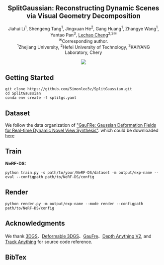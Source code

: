 <p align="center">
  
  <h2 align="center"><strong>SplitGaussian: Reconstructing Dynamic Scenes via Visual Geometry Decomposition</strong></h2>

  <p align="center">
  <span>
    Jiahui Li<sup>1</sup>,
    Shengeng Tang<sup>1</sup>,
    Jingxuan He<sup>2</sup>,
    Gang Huang<sup>1</sup>,
    Zhangye Wang<sup>1</sup>,
    Yantao Pan<sup>3</sup>,
    <a href="https://scholar.google.com/citations?user=PKFAv-cAAAAJ&hl=en">Lechao Cheng</a><sup>2,3✉</sup>
  </span>
    <br>
  <span>
    <!-- <sup>*</sup>Equal contribution. -->
    <sup>✉</sup>Corresponding author.
    <br>
    <sup>1</sup>Zhejiang University,
    <sup>2</sup>Hefei University of Technology,
    <sup>3</sup>KAIYANG Laboratory, Chery
  </span>
</p>

<div align="center">

<!-- <a href='https://arxiv.org/abs/2404.08966'><img src='https://img.shields.io/badge/arXiv-2404.08966-b31b1b.svg'></a> -->

<a href='https://simonlee3z.github.io/SplitGaussian-Page/'><img src='https://img.shields.io/badge/Project-Page-Green'></a>

</div>

## Getting Started

```Shell
git clone https://github.com/Simonlee3z/SplitGaussian.git
cd SplitGaussian
conda env create -f splitgs.yaml

```

## Dataset

We follow the data organization of ["GauFRe: Gaussian Deformation Fields for Real-time Dynamic Novel View Synthesis"](https://github.com/brownvc/GauFRe/). which could be downloaded [here](https://1drv.ms/f/c/4dd35d8ee847a247/EpmindtZTxxBiSjYVuaaiuUBr7w3nOzEl6GjrWjmVPuBFw?e=cW5gg1)

## Train

**NeRF-DS:**

```shell
python train.py -s path/to/your/NeRF-DS/dataset -m output/exp-name --eval --configpath path/to/NeRF-DS/config
```

## Render

```shell
python render.py -m output/exp-name --mode render --configpath path/to/NeRF-DS/config
```

## Acknowledgments

We thank [3DGS](https://github.com/graphdeco-inria/gaussian-splatting)、[Deformable 3DGS](https://github.com/ingra14m/Deformable-3D-Gaussians)、[GauFre](https://github.com/brownvc/GauFRe)、[Depth Anything V2](https://github.com/DepthAnything/Depth-Anything-V2), and [Track Anything](https://github.com/gaomingqi/Track-Anything) for source code reference.

## BibTex
